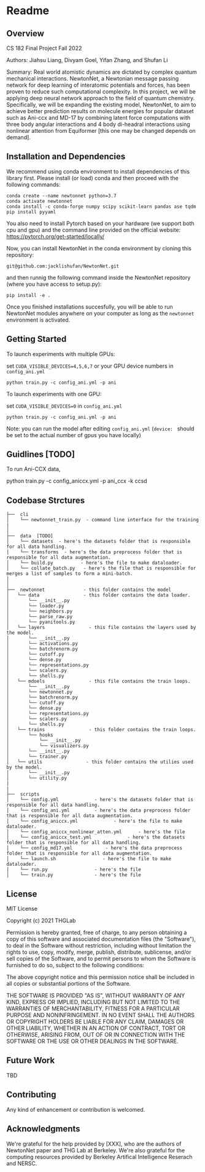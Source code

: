 # Readme #

## Overview ##

CS 182 Final Project Fall 2022

Authors: Jiahsu Liang, Divyam Goel, Yifan Zhang, and Shufan Li

Summary: Real world atomistic dynamics are dictated by complex quantum mechanical interactions. NewtonNet, a Newtonian message passing network for deep learning of interatomic potentials and forces, has been proven to reduce such computational complexity. 
In this project, we will be applying deep neural network approach to the field of quantum chemistry. Specifically, we will be expanding the existing model, NewtonNet, to aim to achieve better prediction results on molecule energies for popular dataset such as Ani-ccx and MD-17 by combining latent force computations with three body angular interactions and 4 body di-headral interactions using nonlinear attention from Equiformer [this one may be changed depends on demand].  

## Installation and Dependencies ##

We recommend using conda environment to install dependencies of this library first.
Please install (or load) conda and then proceed with the following commands:

    conda create --name newtonnet python=3.7
    conda activate newtonnet
    conda install -c conda-forge numpy scipy scikit-learn pandas ase tqdm
    pip install pyyaml

You also need to install Pytorch based on your hardware (we support both cpu and gpu) and the command line 
provided on the official website: https://pytorch.org/get-started/locally/

Now, you can install NewtonNet in the conda environment by cloning this repository:

    git@github.com:jacklishufan/NewtonNet.git

and then runnig the following command inside the NewtonNet repository (where you have access to setup.py):

    pip install -e .

Once you finished installations succesfully, you will be able to run NewtonNet modules
anywhere on your computer as long as the `newtonnet` environment is activated.


## Getting Started

To launch experiments with multiple GPUs:

set `CUDA_VISIBLE_DEVICES=4,5,6,7` or your GPU device numbers in `config_ani.yml`
```
python train.py -c config_ani.yml -p ani
```

To launch experiments with one GPU:

set `CUDA_VISIBLE_DEVICES=0` in `config_ani.yml`
```
python train.py -c config_ani.yml -p ani
```

Note: you can run the model after editing `config_ani.yml`  (`device: ` should be set to the actual number of gpus you have locally)


## Guidlines [TODO]

To run Ani-CCX data,

python train.py -c config_aniccx.yml -p ani_ccx -k ccsd


## Codebase Strctures ##
```
├──  cli
│    └── newtonnet_train.py  - command line interface for the training
| 
│
├──  data  [TODO]
│    └── datasets  - here's the datasets folder that is responsible for all data handling.
│    └── transforms  - here's the data preprocess folder that is responsible for all data augmentation.
│    └── build.py  		   - here's the file to make dataloader.
│    └── collate_batch.py   - here's the file that is responsible for merges a list of samples to form a mini-batch.
│
│
├──  newtonnet              - this folder contains the model
│   └── data                - this folder contains the data loader.
│       └── __init__.py    
│       └── loader.py   
│       └── neighbors.py   
│       └── parse_raw.py    
│       └── pyanitools.py    
│   └── layers                - this file contains the layers used by the model.
│       └── __init__.py    
│       └── activations.py   
│       └── batchrenorm.py   
│       └── cutoff.py    
│       └── dense.py   
│       └── representations.py   
│       └── scalers.py    
│       └── shells.py   
│   └── mdoels                - this file contains the train loops.
│       └── __init__.py    
│       └── newtonnet.py   
│       └── batchrenorm.py   
│       └── cutoff.py    
│       └── dense.py   
│       └── representations.py   
│       └── scalers.py    
│       └── shells.py   
│   └── trains                - this folder contains the train loops.
│       └── hooks
│           └── __init__.py
│           └── visualizers.py
│       └── __init__.py   
│       └── trainer.py  
│   └── utils                - this folder contains the utilies used by the model.
│       └── __init__.py    
│       └── utility.py   
|
|
├──  scripts  
│    └── config.yml             - here's the datasets folder that is responsible for all data handling.
│    └── config_ani.yml         - here's the data preprocess folder that is responsible for all data augmentation.
│    └── config_aniccx.yml  		   - here's the file to make dataloader.
│    └── config_aniccx_nonlinear_atten.yml      - here's the file 
│    └── config_aniccx_test.yml             - here's the datasets folder that is responsible for all data handling.
│    └── config_md17.yml            - here's the data preprocess folder that is responsible for all data augmentation.
│    └── launch.sh       		   - here's the file to make dataloader.
│    └── run.py                 - here's the file 
│    └── train.py               - here's the file 
```

## License ##

MIT License

Copyright (c) 2021 THGLab

Permission is hereby granted, free of charge, to any person obtaining a copy
of this software and associated documentation files (the "Software"), to deal
in the Software without restriction, including without limitation the rights
to use, copy, modify, merge, publish, distribute, sublicense, and/or sell
copies of the Software, and to permit persons to whom the Software is
furnished to do so, subject to the following conditions:

The above copyright notice and this permission notice shall be included in all
copies or substantial portions of the Software.

THE SOFTWARE IS PROVIDED "AS IS", WITHOUT WARRANTY OF ANY KIND, EXPRESS OR
IMPLIED, INCLUDING BUT NOT LIMITED TO THE WARRANTIES OF MERCHANTABILITY,
FITNESS FOR A PARTICULAR PURPOSE AND NONINFRINGEMENT. IN NO EVENT SHALL THE
AUTHORS OR COPYRIGHT HOLDERS BE LIABLE FOR ANY CLAIM, DAMAGES OR OTHER
LIABILITY, WHETHER IN AN ACTION OF CONTRACT, TORT OR OTHERWISE, ARISING FROM,
OUT OF OR IN CONNECTION WITH THE SOFTWARE OR THE USE OR OTHER DEALINGS IN THE
SOFTWARE.


## Future Work ##

TBD


## Contributing
Any kind of enhancement or contribution is welcomed.


## Acknowledgments

We're grateful for the help provided by [XXX], who are the authors of NewtonNet paper and THG Lab at Berkeley.
We're also grateful for the computing resources provided by Berkeley Artifical Intelligence Reserach and NERSC. 


